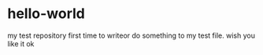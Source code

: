 # hello-world
my test repository
first time to writeor do something to my test file.
wish you like it
ok 
